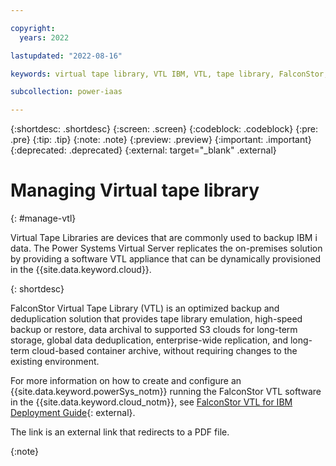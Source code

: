 ```yaml
---

copyright:
  years: 2022

lastupdated: "2022-08-16"

keywords: virtual tape library, VTL IBM, VTL, tape library, FalconStor, VTL deployment guide 

subcollection: power-iaas

---
```


{:shortdesc: .shortdesc}
{:screen: .screen}
{:codeblock: .codeblock}
{:pre: .pre}
{:tip: .tip}
{:note: .note}
{:preview: .preview}
{:important: .important}
{:deprecated: .deprecated}
{:external: target="_blank" .external}

# Managing Virtual tape library

{: #manage-vtl}

Virtual Tape Libraries are devices that are commonly used to backup IBM i data. The Power Systems Virtual Server replicates the on-premises solution by providing a software VTL appliance that can be dynamically provisioned in the {{site.data.keyword.cloud}}.

{: shortdesc}

FalconStor Virtual Tape Library (VTL) is an optimized backup and deduplication solution that provides tape library emulation, high-speed backup or restore, data archival to supported S3 clouds for long-term storage, global data deduplication, enterprise-wide replication, and long-term cloud-based container archive, without requiring changes to the existing environment.

For more information on how to create and configure an {{site.data.keyword.powerSys_notm}} running the FalconStor VTL software in the {{site.data.keyword.cloud_notm}}, see [FalconStor VTL for IBM Deployment Guide](https://falconstor-download.s3.us-east.cloud-object-storage.appdomain.cloud/FalconStor%20VTL%20for%20IBM%20Deployment%20Guide.pdf){: external}.

The link is an external link that redirects to a PDF file.

{:note}
